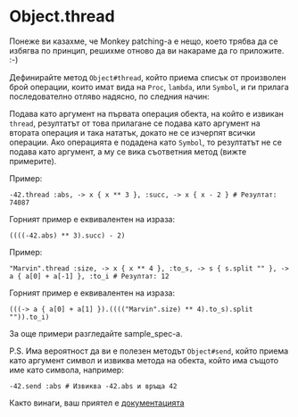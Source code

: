 # Object.thread

Понеже ви казахме, че Monkey patching-а е нещо, което трябва да се избягва по
принцип, решихме отново да ви накараме да го приложите. :-)

Дефинирайте метод `Object#thread`, който приема списък от произволен брой
операции, които имат вида на `Proc`, `lambda`, или `Symbol`, и ги прилага
последователно отляво надясно, по следния начин:

Подава като аргумент на първата операция обекта, на който е извикан `thread`,
резултатът от това прилагане се подава като аргумент на втората операция и така
нататък, докато не се изчерпят всички операции. Ако операцията е подадена като
`Symbol`, то резултатът не се подава като аргумент, а му се вика съответния
метод (вижте примерите).

Пример:

    -42.thread :abs, -> x { x ** 3 }, :succ, -> x { x - 2 } # Резултат: 74087

Горният пример е еквивалентен на израза:

    ((((-42.abs) ** 3).succ) - 2)

Пример:

    "Marvin".thread :size, -> x { x ** 4 }, :to_s, -> s { s.split "" }, -> a { a[0] + a[-1] }, :to_i # Резултат: 12

Горният пример е еквивалентен на израза:

    (((-> a { a[0] + a[1] }).(((("Marvin".size) ** 4).to_s).split "")).to_i)

За още примери разгледайте sample\_spec-a.


P.S. Има вероятност да ви е полезен методът `Object#send`, който приема като
аргумент символ и извиква метода на обекта, който има същото име като символа,
например:

    -42.send :abs # Извиква -42.abs и връща 42

Както винаги, ваш приятел е [документацията](http://ruby-doc.org/core-2.1.0/Object.html#method-i-send)
